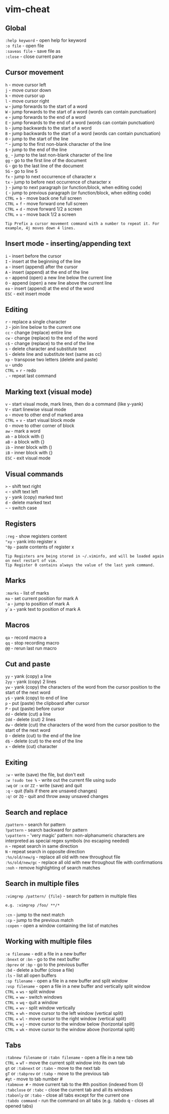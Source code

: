 # vim-cheat

## Global

`:help keyword` - open help for keyword  
`:o file` - open file  
`:saveas file` - save file as  
`:close` - close current pane  

## Cursor movement

`h` - move cursor left  
`j` - move cursor down  
`k` - move cursor up  
`l` - move cursor right  
`w` - jump forwards to the start of a word  
`W` - jump forwards to the start of a word (words can contain punctuation)  
`e` - jump forwards to the end of a word  
`E` - jump forwards to the end of a word (words can contain punctuation)  
`b` - jump backwards to the start of a word  
`B` - jump backwards to the start of a word (words can contain punctuation)  
`0` - jump to the start of the line  
`^` - jump to the first non-blank character of the line  
`$` - jump to the end of the line  
`g_` - jump to the last non-blank character of the line  
`gg` - go to the first line of the document  
`G` - go to the last line of the document  
`5G` - go to line 5  
`fx` - jump to next occurrence of character x  
`tx` - jump to before next occurrence of character x  
`}` - jump to next paragraph (or function/block, when editing code)  
`{` - jump to previous paragraph (or function/block, when editing code)  
`CTRL` + `b` - move back one full screen  
`CTRL` + `f` - move forward one full screen  
`CTRL` + `d` - move forward 1/2 a screen  
`CTRL` + `u` - move back 1/2 a screen  

```
Tip Prefix a cursor movement command with a number to repeat it. For example, 4j moves down 4 lines.
```

## Insert mode - inserting/appending text

`i` - insert before the cursor  
`I` - insert at the beginning of the line  
`a` - insert (append) after the cursor  
`A` - insert (append) at the end of the line  
`o` - append (open) a new line below the current line  
`O` - append (open) a new line above the current line  
`ea` - insert (append) at the end of the word  
`ESC` - exit insert mode  

## Editing

`r` - replace a single character  
`J` - join line below to the current one  
`cc` - change (replace) entire line  
`cw` - change (replace) to the end of the word  
`c$` - change (replace) to the end of the line  
`s` - delete character and substitute text  
`S` - delete line and substitute text (same as cc)  
`xp` - transpose two letters (delete and paste)  
`u` - undo  
`CTRL` + `r` - redo  
`.` - repeat last command  

## Marking text (visual mode)

`v` - start visual mode, mark lines, then do a command (like y-yank)  
`V` - start linewise visual mode  
`o` - move to other end of marked area  
`CTRL` + `v` - start visual block mode  
`O` - move to other corner of block  
`aw` - mark a word  
`ab` - a block with ()  
`aB` - a block with {}  
`ib` - inner block with ()  
`iB` - inner block with {}  
`ESC` - exit visual mode  

## Visual commands

`>` - shift text right  
`<` - shift text left  
`y` - yank (copy) marked text  
`d` - delete marked text  
`~` - switch case  

## Registers

`:reg` - show registers content  
`"xy` - yank into register x  
`"0p` - paste contents of register x  

```
Tip Registers are being stored in ~/.viminfo, and will be loaded again on next restart of vim.
Tip Register 0 contains always the value of the last yank command.
```

## Marks

`:marks` - list of marks  
`ma` - set current position for mark A  
`` `a `` - jump to position of mark A  
``y`a`` - yank text to position of mark A  

## Macros

`qa` - record macro a  
`qq` - stop recording macro  
`@@` - rerun last run macro  

## Cut and paste

`yy` - yank (copy) a line  
`2yy` - yank (copy) 2 lines  
`yw` - yank (copy) the characters of the word from the cursor position to the start of the next word  
`y$` - yank (copy) to end of line  
`p` - put (paste) the clipboard after cursor  
`P` - put (paste) before cursor  
`dd` - delete (cut) a line  
`2dd` - delete (cut) 2 lines  
`dw` - delete (cut) the characters of the word from the cursor position to the start of the next word  
`D` - delete (cut) to the end of the line  
`d$` - delete (cut) to the end of the line  
`x` - delete (cut) character  

## Exiting

`:w` - write (save) the file, but don't exit  
`:w !sudo tee %` - write out the current file using sudo  
`:wq` or `:x` or `ZZ` - write (save) and quit  
`:q` - quit (fails if there are unsaved changes)  
`:q!` or `ZQ` - quit and throw away unsaved changes  

## Search and replace

`/pattern` - search for pattern  
`?pattern` - search backward for pattern  
`\vpattern` - 'very magic' pattern: non-alphanumeric characters are interpreted as special regex symbols (no escaping needed)  
`n` - repeat search in same direction  
`N` - repeat search in opposite direction  
`:%s/old/new/g` - replace all old with new throughout file  
`:%s/old/new/gc` - replace all old with new throughout file with confirmations  
`:noh` - remove highlighting of search matches  

## Search in multiple files

`:vimgrep /pattern/ {file}` - search for pattern in multiple files
```
e.g. :vimgrep /foo/ **/*
```

`:cn` - jump to the next match  
`:cp` - jump to the previous match  
`:copen` - open a window containing the list of matches  

## Working with multiple files

`:e filename` - edit a file in a new buffer  
`:bnext` or `:bn` - go to the next buffer  
`:bprev` or `:bp` - go to the previous buffer  
`:bd` - delete a buffer (close a file)  
`:ls` - list all open buffers  
`:sp filename` - open a file in a new buffer and split window  
`:vsp filename` - open a file in a new buffer and vertically split window  
`CTRL` + `ws` - split window  
`CTRL` + `ww` - switch windows  
`CTRL` + `wq` - quit a window  
`CTRL` + `wv` - split window vertically  
`CTRL` + `wh` - move cursor to the left window (vertical split)  
`CTRL` + `wl` - move cursor to the right window (vertical split)  
`CTRL` + `wj` - move cursor to the window below (horizontal split)  
`CTRL` + `wk` - move cursor to the window above (horizontal split)  

## Tabs

`:tabnew filename` or `:tabn filename` - open a file in a new tab  
`CTRL` + `wT` - move the current split window into its own tab  
`gt` or `:tabnext` or `:tabn` - move to the next tab  
`gT` or `:tabprev` or `:tabp` - move to the previous tab  
`#gt` - move to tab number #  
`:tabmove #` - move current tab to the #th position (indexed from 0)  
`:tabclose` or `:tabc` - close the current tab and all its windows  
`:tabonly` or `:tabo` - close all tabs except for the current one  
`:tabdo command` - run the command on all tabs (e.g. :tabdo q - closes all opened tabs)  
